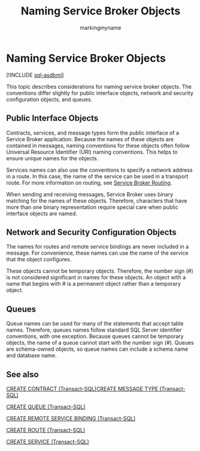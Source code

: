 ﻿---
title: Naming Service Broker Objects
description: "This topic describes considerations for naming service broker objects."
ms.prod: sql
ms.technology: configuration
ms.topic: conceptual
author: markingmyname
ms.author: maghan
ms.reviewer: mikeray
ms.date: "03/30/2022"
---

# Naming Service Broker Objects

[!INCLUDE [sql-asdbmi](../../includes/applies-to-version/sql-asdbmi.md)]

This topic describes considerations for naming service broker objects. The conventions differ slightly for public interface objects, network and security configuration objects, and queues.

## Public Interface Objects
Contracts, services, and message types form the public interface of a Service Broker application. Because the names of these objects are contained in messages, naming conventions for these objects often follow Universal Resource Identifier (URI) naming conventions. This helps to ensure unique names for the objects.

Services names can also use the conventions to specify a network address in a route. In this case, the name of the service can be used in a transport route. For more information on routing, see [Service Broker Routing](service-broker-routing.md).

When sending and receiving messages, Service Broker uses binary matching for the names of these objects. Therefore, characters that have more than one binary representation require special care when public interface objects are named.

## Network and Security Configuration Objects
The names for routes and remote service bindings are never included in a message. For convenience, these names can use the name of the service that the object configures.

These objects cannot be temporary objects. Therefore, the number sign (\#) is not considered significant in names for these objects. An object with a name that begins with \# is a permanent object rather than a temporary object.

## Queues
Queue names can be used for many of the statements that accept table names. Therefore, queues names follow standard SQL Server identifier conventions, with one exception. Because queues cannot be temporary objects, the name of a queue cannot start with the number sign (\#). Queues are schema-owned objects, so queue names can include a schema name and database name.

## See also
[CREATE CONTRACT (Transact-SQL)](../../t-sql/statements/create-contract-transact-sql.md)[CREATE MESSAGE TYPE (Transact-SQL)](../../t-sql/statements/create-message-type-transact-sql.md)

[CREATE QUEUE (Transact-SQL)](../../t-sql/statements/create-queue-transact-sql.md)

[CREATE REMOTE SERVICE BINDING (Transact-SQL)](../../t-sql/statements/create-remote-service-binding-transact-sql.md)

[CREATE ROUTE (Transact-SQL)](../../t-sql/statements/create-route-transact-sql.md)

[CREATE SERVICE (Transact-SQL)](../../t-sql/statements/create-service-transact-sql.md)


